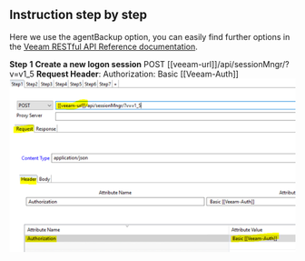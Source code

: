 ## Instruction step by step 
Here we use the agentBackup option, you can easily find further options in the [Veeam RESTful API Reference documentation](https://helpcenter.veeam.com/docs/backup/rest/overview.html?ver=100).

**Step** **1**
**Create a new logon session**
POST [[veeam-url]]/api/sessionMngr/?v=v1_5
**Request Header**: Authorization: Basic [[Veeam-Auth]]
![STEP01_RequestHeader](https://github.com/SMATechnologies/veeam-webservicestemplate/blob/master/Img/Step1_01.png)
